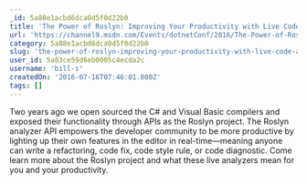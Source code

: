 ```yaml
---
_id: 5a88e1acbd6dca0d5f0d22b0
title: 'The Power of Roslyn: Improving Your Productivity with Live Code Analyzers'
url: 'https://channel9.msdn.com/Events/dotnetConf/2016/The-Power-of-Roslyn-Improving-Your-Productivity-with-Live-Code-Analyzers'
category: 5a88e1acbd6dca0d5f0d22b0
slug: 'the-power-of-roslyn-improving-your-productivity-with-live-code-analyzers'
user_id: 5a83ce59d6eb0005c4ecda2c
username: 'bill-s'
createdOn: '2016-07-16T07:46:01.000Z'
tags: []
---
```


Two years ago we open sourced the C# and Visual Basic compilers and exposed their functionality through APIs as the Roslyn project. The Roslyn analyzer API empowers the developer community to be more productive by lighting up their own features in the editor in real-time—meaning anyone can write a refactoring, code fix, code style rule, or code diagnostic. Come learn more about the Roslyn project and what these live analyzers mean for you and your productivity.
